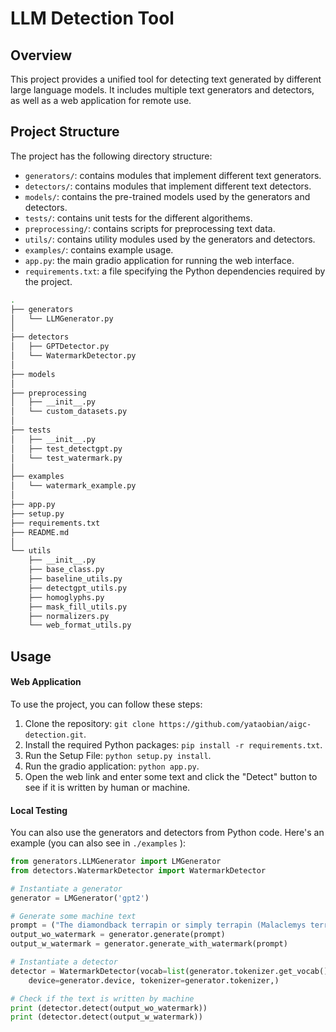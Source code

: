 # LLM Detection Tool

## Overview
This project provides a unified tool for detecting text generated by different large language models. It includes multiple text generators and detectors, as well as a web application for remote use.

## Project Structure

The project has the following directory structure:
- `generators/`: contains modules that implement different text generators.
- `detectors/`: contains modules that implement different text detectors.
- `models/`: contains the pre-trained models used by the generators and detectors.
- `tests/`: contains unit tests for the different algorithems.
- `preprocessing/`: contains scripts for preprocessing text data.
- `utils/`: contains utility modules used by the generators and detectors.
- `examples/`: contains example usage.
- `app.py`: the main gradio application for running the web interface.
- `requirements.txt`: a file specifying the Python dependencies required by the project.



```bash
.
├── generators
│   └── LLMGenerator.py
│
├── detectors
│   ├── GPTDetector.py
│   └── WatermarkDetector.py
│
├── models
│
├── preprocessing
│   ├── __init__.py
│   └── custom_datasets.py
│
├── tests
│   ├── __init__.py
│   ├── test_detectgpt.py
│   └── test_watermark.py
│
├── examples
│   └── watermark_example.py
│
├── app.py
├── setup.py
├── requirements.txt
├── README.md
│
└── utils
    ├── __init__.py
    ├── base_class.py
    ├── baseline_utils.py
    ├── detectgpt_utils.py
    ├── homoglyphs.py
    ├── mask_fill_utils.py
    ├── normalizers.py
    └── web_format_utils.py
```


## Usage

#### Web Application
To use the project, you can follow these steps:

1. Clone the repository: `git clone https://github.com/yataobian/aigc-detection.git`.
2. Install the required Python packages: `pip install -r requirements.txt`.
3. Run the Setup File: `python setup.py install`.
4. Run the gradio application: `python app.py`.
5. Open the web link and enter some text and click the "Detect" button to see if it is written by human or machine.


#### Local Testing
You can also use the generators and detectors from Python code. Here's an example (you can also see in `./examples` ):

```python
from generators.LLMGenerator import LMGenerator
from detectors.WatermarkDetector import WatermarkDetector

# Instantiate a generator
generator = LMGenerator('gpt2')

# Generate some machine text
prompt = ("The diamondback terrapin or simply terrapin (Malaclemys terrapin) is a species of turtle native to the brackish coastal tidal marshes of the Northeastern and southern United States, and in Bermuda.[6] It belongs to the monotypic genus Malaclemys. It has ")
output_wo_watermark = generator.generate(prompt)
output_w_watermark = generator.generate_with_watermark(prompt)

# Instantiate a detector
detector = WatermarkDetector(vocab=list(generator.tokenizer.get_vocab().values()), gamma=0.5, z_threshold=4.0, \
    device=generator.device, tokenizer=generator.tokenizer,)

# Check if the text is written by machine
print (detector.detect(output_wo_watermark))
print (detector.detect(output_w_watermark))
```
